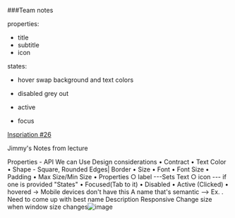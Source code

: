 ###Team notes

properties: 
* title 
* subtitle
* icon

states: 
* hover
swap background and text colors 
* disabled
grey out
* active

* focus 


[Inspriation #26](https://blog.hubspot.com/marketing/call-to-action-examples)

Jimmy's Notes from lecture

Properties - API  We can Use
Design considerations
	• Contract
	• Text Color
	• Shape - Square, Rounded Edges| Border
	• Size
	• Font 
	• Font Size
	• Padding
	• Max Size/Min Size
	• Properties
		○ label ---Sets Text
		○ icon --- if one is provided
"States"
	• Focused(Tab to it)
	• Disabled
	• Active (Clicked)
	• hovered -> Mobile devices don't have this
A name that's semantic --> Ex. <SimpleButton>.  Need to come up with best name
Description
Responsive
Change size when window size changes![image](https://user-images.githubusercontent.com/49504930/133315181-c724c76d-d9f1-4f11-8723-95e6d138d3dc.png)

